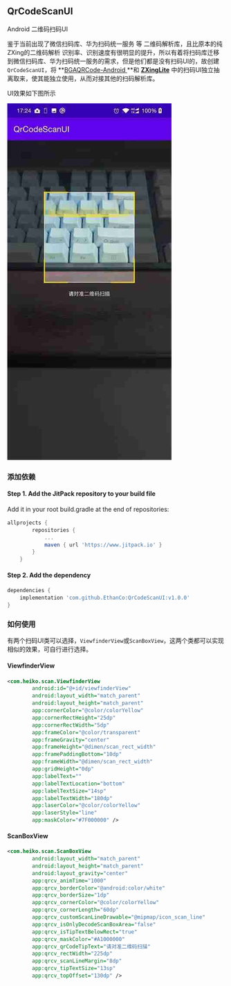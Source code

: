## QrCodeScanUI

Android 二维码扫码UI

鉴于当前出现了微信扫码库、华为扫码统一服务 等 二维码解析库，且比原本的纯ZXing的二维码解析 识别率、识别速度有很明显的提升，所以有着将扫码库迁移到微信扫码库、华为扫码统一服务的需求，但是他们都是没有扫码UI的，故创建`QrCodeScanUI`，将 **[BGAQRCode-Android ](https://github.com/bingoogolapple/BGAQRCode-Android)**和 **[ZXingLite](https://github.com/jenly1314/ZXingLite)** 中的扫码UI独立抽离取来，使其能独立使用，从而对接其他的扫码解析库。  

UI效果如下图所示

![QrCodeScanUI.jpg](QrCodeScanUI.jpg)

### 添加依赖

#### **Step 1.** Add the JitPack repository to your build file  

Add it in your root build.gradle at the end of repositories:

```groovy
allprojects {
		repositories {
			...
			maven { url 'https://www.jitpack.io' }
		}
	}
```



#### **Step 2.** Add the dependency

```groovy
dependencies {
    implementation 'com.github.EthanCo:QrCodeScanUI:v1.0.0'
}
```

### 如何使用

有两个扫码UI类可以选择，`ViewfinderView`或`ScanBoxView`，这两个类都可以实现相似的效果，可自行进行选择。  

#### ViewfinderView

```xml
<com.heiko.scan.ViewfinderView
        android:id="@+id/viewfinderView"
        android:layout_width="match_parent"
        android:layout_height="match_parent"
        app:cornerColor="@color/colorYellow"
        app:cornerRectHeight="25dp"
        app:cornerRectWidth="5dp"
        app:frameColor="@color/transparent"
        app:frameGravity="center"
        app:frameHeight="@dimen/scan_rect_width"
        app:framePaddingBottom="10dp"
        app:frameWidth="@dimen/scan_rect_width"
        app:gridHeight="0dp"
        app:labelText=""
        app:labelTextLocation="bottom"
        app:labelTextSize="14sp"
        app:labelTextWidth="180dp"
        app:laserColor="@color/colorYellow"
        app:laserStyle="line"
        app:maskColor="#7F000000" />
```



#### ScanBoxView

```xml
<com.heiko.scan.ScanBoxView
        android:layout_width="match_parent"
        android:layout_height="match_parent"
        android:layout_gravity="center"
        app:qrcv_animTime="1000"
        app:qrcv_borderColor="@android:color/white"
        app:qrcv_borderSize="1dp"
        app:qrcv_cornerColor="@color/colorYellow"
        app:qrcv_cornerLength="60dp"
        app:qrcv_customScanLineDrawable="@mipmap/icon_scan_line"
        app:qrcv_isOnlyDecodeScanBoxArea="false"
        app:qrcv_isTipTextBelowRect="true"
        app:qrcv_maskColor="#A1000000"
        app:qrcv_qrCodeTipText="请对准二维码扫描"
        app:qrcv_rectWidth="225dp"
        app:qrcv_scanLineMargin="8dp"
        app:qrcv_tipTextSize="13sp"
        app:qrcv_topOffset="130dp" />
```

